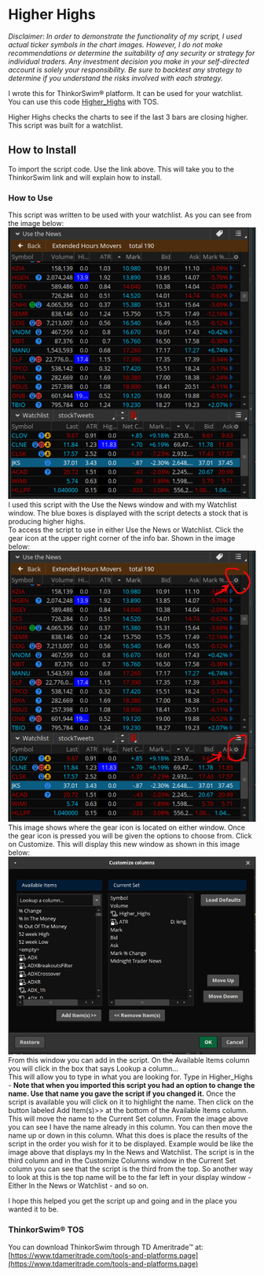 # Higher Highs  

*Disclaimer*: _In order to demonstrate the functionality of my script, I used actual ticker symbols in the chart images. However, I do not make recommendations or determine the suitability of any security or strategy for individual traders. Any investment decision you make in your self-directed account is solely your responsibility. Be sure to backtest any strategy to determine if you understand the risks involved with each strategy._   

I wrote this for ThinkorSwim:registered: platform. It can be used for your watchlist. You can use this code [Higher_Highs](http://tos.mx/s67Uy9X) with TOS.  

Higher Highs checks the charts to see if the last 3 bars are closing higher.  This script was built for a watchlist.  

## How to Install  

To import the script code. Use the link above.  This will take you to the ThinkorSwim link and will explain how to install.  

### How to Use  

This script was written to be used with your watchlist. As you can see from the image below:  
![WatchList](images/UseNewsWatchList.jpg)  
I used this script with the Use the News window and with my Watchlist window. The blue boxes is displayed with the script detects a stock that is producing higher highs.  
To access the script to use in either Use the News or Watchlist. Click the gear icon at the upper right corner of the info bar.  Shown in the image below:  
![Gear Icon](images/ShowGear.jpg)  
This image shows where the gear icon is located on either window.  Once the gear icon is pressed you will be given the options to choose from. Click on Customize. This will display this new window as shown in this image below:  
![Customize Columns](images/CustomizeColumns.jpg)  
From this window you can add in the script.  On the Available Items column you will click in the box that says Lookup a column...  
This will allow you to type in what you are looking for.  Type in Higher_Highs - **Note that when you imported this script you had an option to change the name. Use that name you gave the script if you changed it.**  Once the script is available you will click on it to highlight the name.  Then click on the button labeled Add Item(s)>> at the bottom of the Available Items column.  This will move the name to the Current Set column.  From the image above you can see I have the name already in this column.  You can then move the name up or down in this column.  What this does is place the results of the script in the order you wish for it to be displayed.  Example would be like the image above that displays my In the News and Watchlist.  The script is in the third column and in the Customize Columns window in the Current Set column you can see that the script is the third from the top.  So another way to look at this is the top name will be to the far left in your display window - Either In the News or Watchlist - and so on.  

I hope this helped you get the script up and going and in the place you wanted it to be.  

### ThinkorSwim:registered: TOS  

You can download ThinkorSwim through TD Ameritrade:tm: at: [https://www.tdameritrade.com/tools-and-platforms.page](https://www.tdameritrade.com/tools-and-platforms.page)
